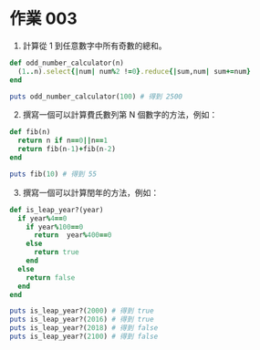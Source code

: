 # 作業 003

1. 計算從 1 到任意數字中所有奇數的總和。

```ruby
def odd_number_calculator(n)
  (1..n).select{|num| num%2 !=0}.reduce{|sum,num| sum+=num}
end

puts odd_number_calculator(100) # 得到 2500
```

2. 撰寫一個可以計算費氏數列第 N 個數字的方法，例如：

```ruby
def fib(n)
  return n if n==0||n==1
  return fib(n-1)+fib(n-2)
end

puts fib(10) # 得到 55
```

3. 撰寫一個可以計算閏年的方法，例如：

```ruby
def is_leap_year?(year)
  if year%4==0
    if year%100==0
      return  year%400==0
    else
      return true
    end  
  else
    return false
  end 
end

puts is_leap_year?(2000) # 得到 true
puts is_leap_year?(2016) # 得到 true
puts is_leap_year?(2018) # 得到 false
puts is_leap_year?(2100) # 得到 false
```

